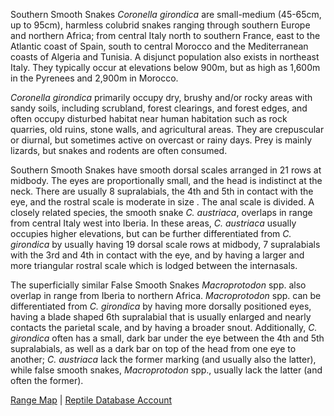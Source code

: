 Southern Smooth Snakes *Coronella girondica* are small-medium (45-65cm, up to 95cm), harmless colubrid snakes ranging through southern Europe and northern Africa; from central Italy north to southern France, east to the Atlantic coast of Spain, south to central Morocco and the Mediterranean coasts of Algeria and Tunisia.  A disjunct population also exists in northeast Italy.  They typically occur at elevations below 900m, but as high as 1,600m in the Pyrenees and 2,900m in Morocco.

*Coronella girondica* primarily occupy dry, brushy and/or rocky areas with sandy soils, including scrubland, forest clearings, and forest edges, and often occupy disturbed habitat near human habitation such as rock quarries, old ruins, stone walls, and agricultural areas.  They are crepuscular or diurnal, but sometimes active on overcast or rainy days.  Prey is mainly lizards, but snakes and rodents are often consumed.  

Southern Smooth Snakes have smooth dorsal scales arranged in 21 rows at midbody.  The eyes are proportionally small, and the head is indistinct at the neck. There are usually 8 supralabials, the 4th and 5th in contact with the eye, and the rostral scale is moderate in size .  The anal scale is divided. A closely related species, the smooth snake *C. austriaca*, overlaps in range from central Italy west into Iberia.  In these areas, *C. austriaca* usually occupies higher elevations, but can be further differentiated from *C. girondica* by usually having 19 dorsal scale rows at midbody, 7 supralabials with the 3rd and 4th in contact with the eye, and by having a larger and more triangular rostral scale which is lodged between the internasals. 

The superficially similar False Smooth Snakes *Macroprotodon* spp. also overlap in range from Iberia to northern Africa.  *Macroprotodon* spp. can be differentiated from *C. girondica* by having more dorsally positioned eyes, having a blade shaped 6th supralabial that is usually enlarged and nearly contacts the parietal scale, and by having a broader snout.  Additionally, *C. girondica* often has a small, dark bar under the eye between the 4th and 5th supralabials, as well as a dark bar on top of the head from one eye to another; *C. austriaca* lack the former marking (and usually also the latter), while false smooth snakes, *Macroprotodon* spp., usually lack the latter (and often the former).

[Range Map](https://www.iucnredlist.org/species/61491/86249650)  |  [Reptile Database Account](https://reptile-database.reptarium.cz/species?genus=Coronella&species=girondica)

